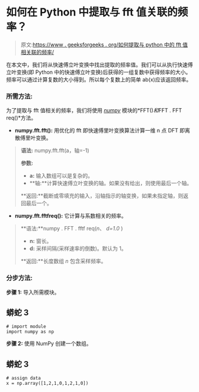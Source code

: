 # 如何在 Python 中提取与 fft 值关联的频率？

> 原文:[https://www . geeksforgeeks . org/如何提取与 python 中的 fft 值相关联的频率/](https://www.geeksforgeeks.org/how-to-extract-frequency-associated-with-fft-values-in-python/)

在本文中，我们将从快速傅立叶变换中找出提取的频率值。我们可以从执行快速傅立叶变换(即 Python 中的快速傅立叶变换)后获得的一组复数中获得频率的大小。频率可以通过计算复数的大小得到。所以每个复数上的简单 ab(x)应该返回频率。

### 所需方法:

为了提取与 fft 值相关的频率，我们将使用 [*numpy*](https://www.geeksforgeeks.org/numpy-in-python-set-1-introduction/) 模块的*FFT()*和*FFT . FFT req()*方法。

*   **numpy.fft.fft():** 用优化的 fft 即快速傅里叶变换算法计算一维 n 点 DFT 即离散傅里叶变换。

> **语法:** numpy.fft.fft(a，轴=-1)
> 
> **参数:**
> 
> *   **a:** 输入数组可以是复杂的。
> *   **轴:**计算快速傅立叶变换的轴。如果没有给出，则使用最后一个轴。
> 
> **返回:**截断或零填充的输入，沿轴指示的轴变换，如果未指定轴，则返回最后一个。

*   **numpy.fft.fftfreq():** 它计算与系数相关的频率。

> **语法:**numpy . FFT . fftf req(*n*、 *d=1.0* )
> 
> *   **n:** 窗长。
> *   **d:** 采样间隔(采样速率的倒数)。默认为 1。
> 
> **返回:**长度数组 *n* 包含采样频率。

### **分步方法:**

**步骤 1:** 导入所需模块。

## 蟒蛇 3

```
# import module
import numpy as np
```

**步骤 2:** 使用 NumPy 创建一个数组。

## 蟒蛇 3

```
# assign data
x = np.array([1,2,1,0,1,2,1,0])
```